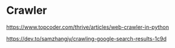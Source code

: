 # Crawler
https://www.topcoder.com/thrive/articles/web-crawler-in-python

https://dev.to/samzhangjy/crawling-google-search-results-1c9d
